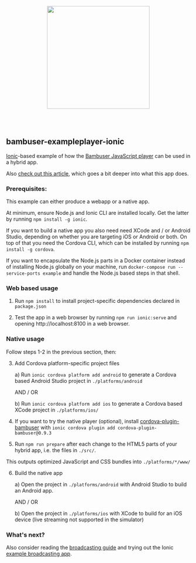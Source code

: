 <div>
  <br/><br />
  <p align="center">
    <a href="https://bambuser.com" target="_blank" align="center">
        <img src="https://bambuser.com/wp-content/themes/bambuser/assets/images/logos/bambuser-logo-horizontal-black.png" width="280">
    </a>
  </p>
  <br/><br />
</div>

bambuser-exampleplayer-ionic
----------------------------

[Ionic](https://ionicframework.com/)-based example of how the
[Bambuser JavaScript player](https://bambuser.com/docs/playback/web-player/#javascript-player)
can be used in a hybrid app.

Also [check out this article](https://bambuser.com/docs/playback/cordova/),
which goes a bit deeper into what this app does.


### Prerequisites:

This example can either produce a webapp or a native app.

At minimum, ensure Node.js and Ionic CLI are installed locally. Get the latter
by running `npm install -g ionic`.

If you want to build a native app you also need need XCode and / or Android Studio,
depending on whether you are targeting iOS or Android or both. On top of that
you need the Cordova CLI, which can be installed by running `npm install -g cordova`.

If you want to encapsulate the Node.js parts in a Docker container instead of
installing Node.js globally on your machine, run `docker-compose run --service-ports example`
and handle the Node.js based steps in that shell.


### Web based usage


1. Run `npm install` to install project-specific dependencies declared in `package.json`


2. Test the app in a web browser by running `npm run ionic:serve` and
opening http://localhost:8100 in a web browser.



### Native usage

Follow steps 1-2 in the previous section, then:


3. Add Cordova platform-specific project files

   a) Run `ionic cordova platform add android` to generate a Cordova based
   Android Studio project in `./platforms/android`

   AND / OR

   b) Run `ionic cordova platform add ios` to generate a Cordova based
   XCode project in `./platforms/ios/`


4. If you want to try the native player (optional), install [cordova-plugin-bambuser](https://github.com/bambuser/cordova-plugin-bambuser)
with `ionic cordova plugin add cordova-plugin-bambuser@0.9.3`


5. Run `npm run prepare` after each change to the HTML5 parts of your
hybrid app, i.e. the files in `./src/`.

This outputs optimized JavaScript and CSS bundles into `./platforms/*/www/`


6. Build the native app

   a) Open the project in `./platforms/android` with Android Studio to build an
   Android app.

   AND / OR

   b) Open the project in `./platforms/ios` with XCode to build for an iOS device
   (live streaming not supported in the simulator)


### What's next?

Also consider reading the [broadcasting guide](https://bambuser.com/docs/broadcasting/cordova/)
and trying out the Ionic [example broadcasting app](https://github.com/bambuser/bambuser-examplebroadcaster-ionic).
